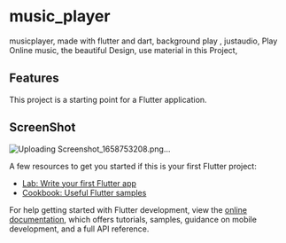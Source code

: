 # music_player
musicplayer,
made with flutter and dart,
background play ,
justaudio,
Play Online music,
the beautiful Design, 
use material in this Project,



## Features


This project is a starting point for a Flutter application.

## ScreenShot

![Uploading Screenshot_1658753208.png…]()


A few resources to get you started if this is your first Flutter project:

- [Lab: Write your first Flutter app](https://docs.flutter.dev/get-started/codelab)
- [Cookbook: Useful Flutter samples](https://docs.flutter.dev/cookbook)

For help getting started with Flutter development, view the
[online documentation](https://docs.flutter.dev/), which offers tutorials,
samples, guidance on mobile development, and a full API reference.
